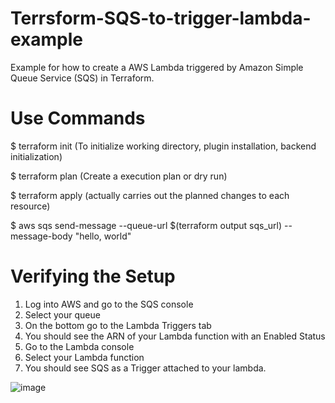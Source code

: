 # Terrsform-SQS-to-trigger-lambda-example
Example for how to create a AWS Lambda triggered by Amazon Simple Queue Service (SQS) in Terraform.

# Use Commands

$ terraform init (To initialize working directory, plugin installation, backend initialization)

$ terraform plan (Create a execution plan or dry run)

$ terraform apply (actually carries out the planned changes to each resource)

$ aws sqs send-message --queue-url $(terraform output sqs_url) --message-body "hello, world"

# Verifying the Setup
1. Log into AWS and go to the SQS console
2. Select your queue
3. On the bottom go to the Lambda Triggers tab
4. You should see the ARN of your Lambda function with an Enabled Status
5. Go to the Lambda console
6. Select your Lambda function
7. You should see SQS as a Trigger attached to your lambda.

![image](https://user-images.githubusercontent.com/81628422/139830402-c2508982-97c4-41b8-8ec9-6872715032fe.png)
